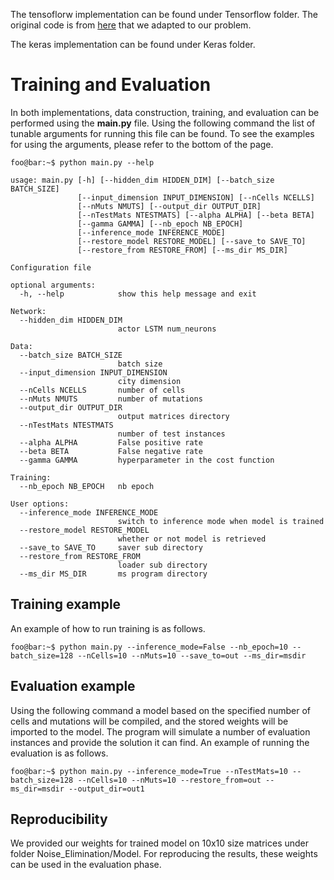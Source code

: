 
The tensoflorw implementation can be found under Tensorflow folder. The original code is from [here](https://github.com/MichelDeudon/neural-combinatorial-optimization-rl-tensorflow) that we adapted to our problem.

The keras implementation can be found under Keras folder.

# Training and Evaluation
In both implementations, data construction, training, and evaluation can be performed using the **main.py** file. Using the following command the list of tunable arguments for running this file can be found. To see the examples for using the arguments, please refer to the bottom of the page.

```console
foo@bar:~$ python main.py --help

usage: main.py [-h] [--hidden_dim HIDDEN_DIM] [--batch_size BATCH_SIZE]
               [--input_dimension INPUT_DIMENSION] [--nCells NCELLS]
               [--nMuts NMUTS] [--output_dir OUTPUT_DIR]
               [--nTestMats NTESTMATS] [--alpha ALPHA] [--beta BETA]
               [--gamma GAMMA] [--nb_epoch NB_EPOCH]
               [--inference_mode INFERENCE_MODE]
               [--restore_model RESTORE_MODEL] [--save_to SAVE_TO]
               [--restore_from RESTORE_FROM] [--ms_dir MS_DIR]

Configuration file

optional arguments:
  -h, --help            show this help message and exit

Network:
  --hidden_dim HIDDEN_DIM
                        actor LSTM num_neurons

Data:
  --batch_size BATCH_SIZE
                        batch size
  --input_dimension INPUT_DIMENSION
                        city dimension
  --nCells NCELLS       number of cells
  --nMuts NMUTS         number of mutations
  --output_dir OUTPUT_DIR
                        output matrices directory
  --nTestMats NTESTMATS
                        number of test instances
  --alpha ALPHA         False positive rate
  --beta BETA           False negative rate
  --gamma GAMMA         hyperparameter in the cost function

Training:
  --nb_epoch NB_EPOCH   nb epoch

User options:
  --inference_mode INFERENCE_MODE
                        switch to inference mode when model is trained
  --restore_model RESTORE_MODEL
                        whether or not model is retrieved
  --save_to SAVE_TO     saver sub directory
  --restore_from RESTORE_FROM
                        loader sub directory
  --ms_dir MS_DIR       ms program directory
```

## Training example
An example of how to run training is as follows.
```console
foo@bar:~$ python main.py --inference_mode=False --nb_epoch=10 --batch_size=128 --nCells=10 --nMuts=10 --save_to=out --ms_dir=msdir
```

## Evaluation example
 Using the following command a model based on the specified number of cells and mutations will be compiled, and the stored weights will be imported to the model. The program will simulate a number of evaluation instances and provide the solution it can find. An example of running the evaluation is as follows.

```console
foo@bar:~$ python main.py --inference_mode=True --nTestMats=10 --batch_size=128 --nCells=10 --nMuts=10 --restore_from=out --ms_dir=msdir --output_dir=out1
```
## Reproducibility
We provided our weights for trained model on 10x10 size matrices under folder Noise_Elimination/Model. For reproducing the results, these weights can be used in the evaluation phase.
